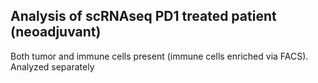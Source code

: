 ## Analysis of scRNAseq PD1 treated patient (neoadjuvant)

Both tumor and immune cells present (immune cells enriched via FACS). Analyzed separately
